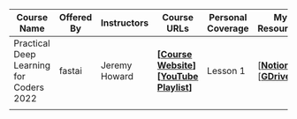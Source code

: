 | Course Name                             | Offered By | Instructors   | Course URLs                                                  | Personal Coverage | My Resources                                                 |
| --------------------------------------- | ---------- | ------------- | ------------------------------------------------------------ | ----------------- | ------------------------------------------------------------ |
| Practical Deep Learning for Coders 2022 | fastai     | Jeremy Howard | **[[Course Website](https://course.fast.ai/)] [[YouTube Playlist](https://www.youtube.com/playlist?list=PLfYUBJiXbdtSvpQjSnJJ_PmDQB_VyT5iU)]** | Lesson 1          | [**[Notion](https://www.notion.so/fastai-Practical-Deep-Learning-for-Coders-aa027058d9e1445387170da78aa0a938)**] [**[GDrive](https://drive.google.com/drive/folders/1fTidexQ-bY-L5mFJnw1PIGk6rIZToSaF?usp=sharing)**] |
|                                         |            |               |                                                              |                   |                                                              |

